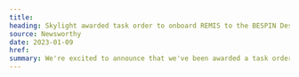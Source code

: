```yaml
---
title:
heading: Skylight awarded task order to onboard REMIS to the BESPIN Design Studio platform
source: Newsworthy
date: 2023-01-09
href:
summary: We're excited to announce that we've been awarded a task order by the U.S. Air Force, under the BESPIN Design Studio SBIR Phase III IDIQ, to onboard the Reliability and Maintenance Information System (REMIS) product team to the BESPIN Design Studio platform. Through this platform, REMIS will gain access to a suite of tools for delivering better user experiences, including <a href="https://skylight.digital/work/experience/usaf-bespin-design-system/">modern design systems</a>.
---
```

